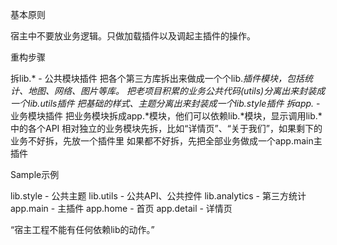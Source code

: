 基本原则

宿主中不要放业务逻辑。只做加载插件以及调起主插件的操作。

重构步骤

拆lib.* - 公共模块插件
把各个第三方库拆出来做成一个个lib.*插件模块，包括统计、地图、网络、图片等库。
把老项目积累的业务公共代码(utils)分离出来封装成一个lib.utils插件
把基础的样式、主题分离出来封装成一个lib.style插件
拆app.* - 业务模块插件
把业务模块拆成app.*模块，他们可以依赖lib.*模块，显示调用lib.*中的各个API
相对独立的业务模块先拆，比如“详情页”、“关于我们”，如果剩下的业务不好拆，先放一个插件里
如果都不好拆，先把全部业务做成一个app.main主插件

Sample示例

lib.style - 公共主题
lib.utils - 公共API、公共控件
lib.analytics - 第三方统计
app.main - 主插件
app.home - 首页
app.detail - 详情页

“宿主工程不能有任何依赖lib的动作。”